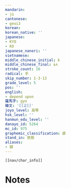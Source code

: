 ```yaml
---
mandarin:
- jù
cantonese:
- geoi3
korean:
korean_native: ''
japanese:
- KYO
- KO
japanese_nanori: ''
vietnamese:
middle_chinese_initial: k
middle_chinese_final: ɨʌ
stroke_count: 16
radical: 手
skip_number: 1-3-13
grade_level: 5
pos: ''
english:
- depend upon
羅馬字: gyo
韓文: '[[교]]'
joyo_level: 高等
hsk_level: ''
hanmun_edu_level: ''
danayo_id: 5264
mc_id: 975
graphemic_classification: 豦
stand_in: 依拠
aliases:
- 據
---
```

```meta-bind-embed
[[nav/char_info]]
```

# Notes
